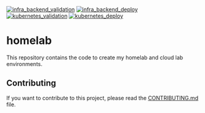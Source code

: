 [![infra_backend_validation](https://github.com/fsavoia/homelab/actions/workflows/infra_backend-check.yml/badge.svg)](https://github.com/fsavoia/homelab/actions/workflows/infra_backend-check.yml)
[![infra_backend_deploy](https://github.com/fsavoia/homelab/actions/workflows/infra_backend-deploy.yml/badge.svg)](https://github.com/fsavoia/homelab/actions/workflows/infra_backend-deploy.yml)
[![kubernetes_validation](https://github.com/fsavoia/homelab/actions/workflows/kubernetes-check.yml/badge.svg)](https://github.com/fsavoia/homelab/actions/workflows/kubernetes-check.yml)
[![kubernetes_deploy](https://github.com/fsavoia/homelab/actions/workflows/kubernetes-deploy.yml/badge.svg)](https://github.com/fsavoia/homelab/actions/workflows/kubernetes-deploy.yml)

# homelab

This repository contains the code to create my homelab and cloud lab environments.

## Contributing

If you want to contribute to this project, please read the [CONTRIBUTING.md](CONTRIBUTING.md) file.

